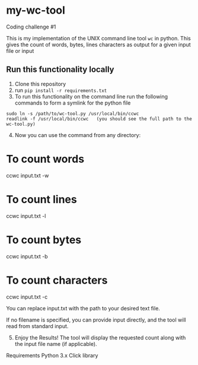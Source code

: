 # my-wc-tool
Coding challenge #1

This is my implementation of the UNIX command line tool `wc` in python. This gives the count of words, bytes, lines characters as output for a given input file or input

## Run this functionality locally
1. Clone this repository
2. run `pip install -r requirements.txt`
3. To run this functionality on the command line run the following commands to form a symlink for the python file
```
sudo ln -s /path/to/wc-tool.py /usr/local/bin/ccwc
readlink -f /usr/local/bin/ccwc   (you should see the full path to the wc-tool.py)
``` 

4. Now you can use the command from any directory:
# To count words
ccwc input.txt -w

# To count lines
ccwc input.txt -l

# To count bytes
ccwc input.txt -b

# To count characters
ccwc input.txt -c

You can replace input.txt with the path to your desired text file.

If no filename is specified, you can provide input directly, and the tool will read from standard input.

5. Enjoy the Results!
The tool will display the requested count along with the input file name (if applicable).

Requirements
Python 3.x
Click library